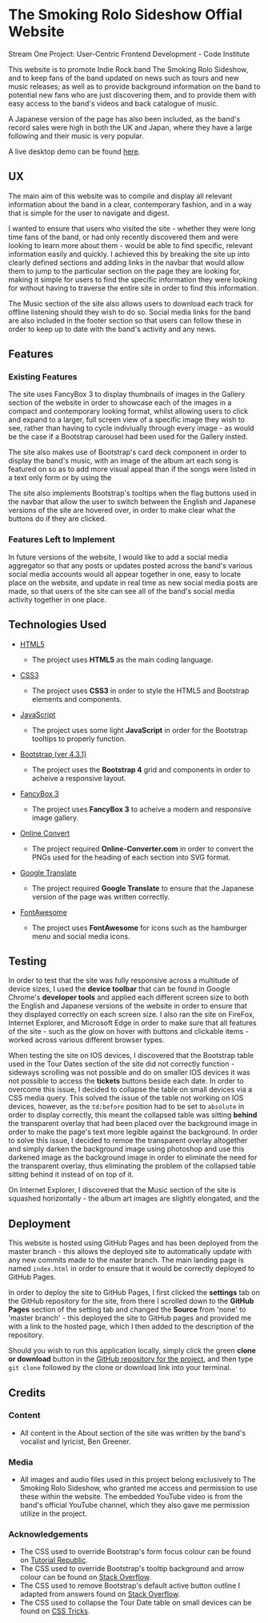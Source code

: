 # The Smoking Rolo Sideshow Offial Website

Stream One Project: User-Centric Frontend Development - Code Institute

This website is to promote Indie Rock band The Smoking Rolo Sideshow, and to keep fans of the band updated on news such as tours and new music releases; as well as to provide background information on the band to potential new fans who are just discovering them, and to provide them with easy access to the band's videos and back catalogue of music.

A Japanese version of the page has also been included, as the band's record sales were high in both the UK and Japan, where they have a large following and their music is very popular.

A live desktop demo can be found [here](https://sianjade.github.io/smoking-rolo-sideshow-website/).
 
## UX
 
The main aim of this website was to compile and display all relevant information about the band in a clear, contemporary fashion, and in a way that is simple for the user to navigate and digest.

I wanted to ensure that users who visited the site - whether they were long time fans of the band, or had only recently discovered them and were looking to learn more about them - would be able to find specific, relevant information easily and quickly. I achieved this by breaking the site up into clearly defined sections and adding links in the navbar that would allow them to jump to the particular section on the page they are looking for, making it simple for users to find the specific information they were looking for without having to traverse the entire site in order to find this information.

The Music section of the site also allows users to download each track for offline listening should they wish to do so. Social media links for the band are also included in the footer section so that users can follow these in order to keep up to date with the band's activity and any news.

## Features

### Existing Features

The site uses FancyBox 3 to display thumbnails of images in the Gallery section of the website in order to showcase each of the images in a compact and contemporary looking format, whilst allowing users to click and expand to a larger, full screen view of a specific image they wish to see, rather than having to cycle indiviually through every image - as would be the case if a Bootstrap carousel had been used for the Gallery insted.

The site also makes use of Bootstrap's card deck component in order to display the band's music, with an image of the album art each song is featured on so as to add more visual appeal than if the songs were listed in a text only form or by using the <audio> tag by itself, as an image cannot be added to the audio tag, but an image and audio can be added to a Bootstrap card.

The site also implements Bootstrap's tooltips when the flag buttons used in the navbar that allow the user to switch between the English and Japanese versions of the site are hovered over, in order to make clear what the buttons do if they are clicked.

### Features Left to Implement

In future versions of the website, I would like to add a social media aggregator so that any posts or updates posted across the band's various social media accounts would all appear together in one, easy to locate place on the website, and update in real time as new social media posts are made, so that users of the site can see all of the band's social media activity together in one place.

## Technologies Used

- [HTML5](https://developer.mozilla.org/en-US/docs/Web/Guide/HTML/HTML5)
    - The project uses **HTML5** as the main coding language.

- [CSS3](https://developer.mozilla.org/en-US/docs/Web/CSS/CSS3)
    - The project uses **CSS3** in order to style the HTML5 and Bootstrap elements and components.

- [JavaScript](https://developer.mozilla.org/en-US/docs/Web/JavaScript)
    - The project uses some light **JavaScript** in order for the Bootstrap tooltips to properly function.

- [Bootstrap (ver 4.3.1)](https://getbootstrap.com/)
    - The project uses the **Bootstrap 4** grid and components in order to acheive a responsive layout.

- [FancyBox 3](http://fancyapps.com/fancybox/3/)
    - The project uses **FancyBox 3** to acheive a modern and responsive image gallery.

- [Online Convert](https://image.online-convert.com/convert-to-svg)
    - The project required **Online-Converter.com** in order to convert the PNGs used for the heading of each section into SVG format.

- [Google Translate](https://translate.google.com/)
    - The project required **Google Translate** to ensure that the Japanese version of the page was written correctly.

- [FontAwesome](https://fontawesome.com/icons?d=gallery)
    - The project uses **FontAwesome** for icons such as the hamburger menu and social media icons.

## Testing

In order to test that the site was fully responsive across a multitude of device sizes, I used the **device toolbar** that can be found in Google Chrome's **developer tools** and applied each different screen size to both the English and Japanese versions of the website in order to ensure that they displayed correctly on each screen size. I also ran the site on FireFox, Internet Explorer, and Microsoft Edge in order to make sure that all features of the site - such as the glow on hover with buttons and clickable items - worked across various different browser types.

When testing the site on IOS devices, I discovered that the Bootstrap table used in the Tour Dates section of the site did not correctly function - sideways scrolling was not possible and do on smaller IOS devices it was not possible to access the **tickets** buttons beside each date. In order to overcome this issue, I decided to collapse the table on small devices via a CSS media query. This solved the issue of the table not working on IOS devices, however, as the `td:before` position had to be set to `absolute` in order to display correctly, this meant the collapsed table was sitting **behind** the transparent overlay that had been placed over the background image in order to make the page's text more legible against the background. In order to solve this issue, I decided to remoe the transparent overlay altogether and simply darken the background image using photoshop and use this darkened image as the background image in order to eliminate the need for the transparent overlay, thus eliminating the problem of the collapsed table sitting behind it instead of on top of it.

On Internet Explorer, I discovered that the Music section of the site is squashed horizontally - the album art images are slightly elongated, and the <audio> elements overlap one another slightly, although they do still function as intended. This section displays correctly across all other browsers I have tested, however, and I am currently attempting to devise a way to solve the horizontal compression issue on Internet Explorer.

## Deployment

This website is hosted using GitHub Pages and has been deployed from the master branch - this allows the deployed site to automatically update with any new commits made to the master branch. The main landing page is named `index.html` in order to ensure that it would be correctly deployed to GitHub Pages.

In order to deploy the site to GitHub Pages, I first clicked the **settings** tab on the GitHub repository for the site, from there I scrolled down to the **GitHub Pages** section of the setting tab and changed the **Source** from 'none' to 'master branch' - this deployed the site to GitHub pages and provided me with a link to the hosted page, which I then added to the description of the repository.

Should you wish to run this application locally, simply click the green **clone or download** button in the [GitHub repository for the project](https://github.com/SianJade/smoking-rolo-sideshow-website), and then type `git clone` followed by the clone or download link into your terminal.


## Credits

### Content
- All content in the About section of the site was written by the band's vocalist and lyricist, Ben Greener.

### Media
- All images and audio files used in this project belong exclusively to The Smoking Rolo Sideshow, who granted me access and permission to use these within the website. The embedded YouTube video is from the band's official YouTube channel, which they also gave me permission utilize in the project.

### Acknowledgements

- The CSS used to override Bootstrap's form focus colour can be found on [Tutorial Republic](https://www.tutorialrepublic.com/faq/how-to-change-bootstrap-default-input-focus-glow-style.php).
- The CSS used to override Bootstrap's tooltip background and arrow colour can be found on [Stack Overflow](https://stackoverflow.com/questions/36143382/re-color-tooltip-in-bootstrap-4).
- The CSS used to remove Bootstrap's default active button outline I adapted from answers found on [Stack Overflow](https://stackoverflow.com/questions/31379175/bootstrap-button-on-click-showing-default-colour).
- The CSS used to collapse the Tour Date table on small devices can be found on [CSS Tricks](https://css-tricks.com/responsive-data-tables/).
